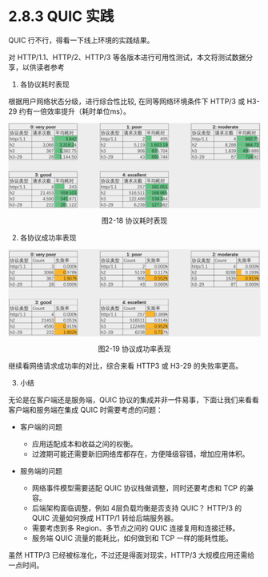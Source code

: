 # 2.8.3 QUIC 实践

QUIC 行不行，得看一下线上环境的实践结果。

对 HTTP/1.1、HTTP/2、HTTP/3 等各版本进行可用性测试，本文将测试数据分享，以供读者参考

1. 各协议耗时表现

根据用户网络状态分级，进行综合性比较, 在同等网络环境条件下 HTTP/3 或 H3-29 约有一倍效率提升（耗时单位ms）。

<div  align="center">
	<img src="../assets/quic-1.png" width = "660"  align=center />
	<p>图2-18 协议耗时表现</p>
</div>


2. 各协议成功率表现

<div  align="center">
	<img src="../assets/quic-3.png" width = "660"  align=center />
	<p>图2-19 协议成功率表现</p>
</div>

继续看网络请求成功率的对比，综合来看 HTTP3 或 H3-29 的失败率更高。

3. 小结

无论是在客户端还是服务端，QUIC 协议的集成并非一件易事，下面让我们来看看客户端和服务端在集成 QUIC 时需要考虑的问题：

- 客户端的问题
	- 应用适配成本和收益之间的权衡。
	- 过渡期可能还需要新旧网络库都存在，方便降级容错，增加应用体积。

- 服务端的问题
	- 网络事件模型需要适配 QUIC 协议栈做调整，同时还要考虑和 TCP 的兼容。
	- 后端架构面临调整，例如 4层负载均衡是否支持 QUIC？ HTTP/3 的 QUIC 流量如何换成 HTTP/1 转给后端服务器。
	- 需要考虑到多 Region、多节点之间的 QUIC 连接复用和连接迁移。
	- 服务端 QUIC 流量的能耗比，如何做到和 TCP 一样的能耗性能。

虽然 HTTP/3 已经被标准化，不过还是得面对现实，HTTP/3 大规模应用还需给一点时间。
